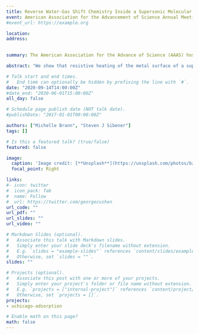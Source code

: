 ```yaml
---
title: Reverse Water-Gas Shift Chemistry Inside a Supersonic Molecular Beam Nozzle (E-Poster)
event: American Association for the Advancement of Science Annual Meeting
#event_url: https://example.org

location: 
address:
 

summary: The American Association for the Advance of Science (AAAS) hosts an annual meeting. Due to COVID-19, this meeting was virtual. 

abstract: "We show that resistive heating of the metal surface of a supersonic molecular beam nozzle is very effective in converting CO2 diluted in H2 to CO and H2O via the reverse water–gas shift (RWGS) reaction at temperatures that preclude simple pyrolysis. The conversion of CO2 to CO, referred to as “RWGS yield,” exceeds 80% at nozzle temperature above 1000 K, with a detectable methane byproduct. The stainless-steel surface of the nozzle appears to facilitate the reaction as a heterogeneous catalyst. Reaction yield increases with nozzle temperature and when the gas mixture contains a significant excess of H2, while decreases with increasing nozzle stagnation pressure. The inverse dependence of the reaction on stagnation pressure is used to propose a reaction mechanism based on redox mechanisms for high temperature RWG catalysts in the forward and reverse directions. Additional kinetic control over the mechanism is afforded by adjusting reactant partial pressures, residence times inside the nozzle reactor, and nozzle temperature, highlighting this method’s utility in screening heterogeneous catalysis reactions with fine control over mass flow rates, pressure, and temperature. This supersonic reaction technique can also facilitate reactions with surface-generated gas-phase radicals, followed by rapid desorption and cooling of the intermediate products. The results of this study, therefore, present a route to efficient, high pressure, inline catalysis as well as a method to rapidly assess the viability of new catalysts in development."

# Talk start and end times.
#   End time can optionally be hidden by prefixing the line with `#`.
date: "2020-09-14T14:00:00Z"
#date_end: "2030-06-01T15:00:00Z"
all_day: false

# Schedule page publish date (NOT talk date).
#publishDate: "2017-01-01T00:00:00Z"

authors: ["Michelle Brann", "Steven J Sibener"]
tags: []

# Is this a featured talk? (true/false)
featured: false

image:
  caption: 'Image credit: [**Unsplash**](https://unsplash.com/photos/bzdhc5b3Bxs)'
  focal_point: Right

links:
#- icon: twitter
#  icon_pack: fab
#  name: Follow
#  url: https://twitter.com/georgecushen
url_code: ""
url_pdf: ""
url_slides: ""
url_video: ""

# Markdown Slides (optional).
#   Associate this talk with Markdown slides.
#   Simply enter your slide deck's filename without extension.
#   E.g. `slides = "example-slides"` references `content/slides/example-slides.md`.
#   Otherwise, set `slides = ""`.
slides: ""

# Projects (optional).
#   Associate this post with one or more of your projects.
#   Simply enter your project's folder or file name without extension.
#   E.g. `projects = ["internal-project"]` references `content/project/deep-learning/index.md`.
#   Otherwise, set `projects = []`.
projects:
- uchicago-adsorption

# Enable math on this page?
math: false
---
```



